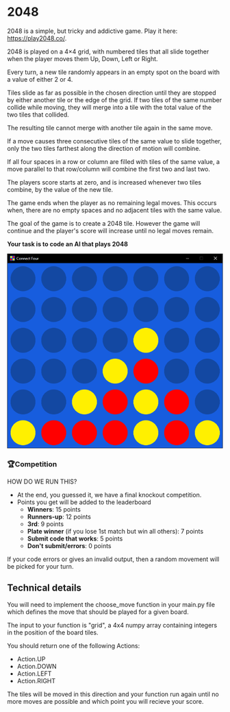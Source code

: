# 2048
2048 is a simple, but tricky and addictive game. Play it here: https://play2048.co/.

2048 is played on a 4×4 grid, with numbered tiles that all slide together when the player moves them Up, Down, Left or Right.

Every turn, a new tile randomly appears in an empty spot on the board with a value of either 2 or 4.

Tiles slide as far as possible in the chosen direction until they are stopped by either another tile or the edge of the grid. If two tiles of the same number collide while moving, they will merge into a tile with the total value of the two tiles that collided.

The resulting tile cannot merge with another tile again in the same move.

If a move causes three consecutive tiles of the same value to slide together, only the two tiles farthest along the direction of motion will combine.

If all four spaces in a row or column are filled with tiles of the same value, a move parallel to that row/column will combine the first two and last two.

The players score starts at zero, and is increased whenever two tiles combine, by the value of the new tile.

The game ends when the player as no remaining legal moves. This occurs when, there are no empty spaces and no adjacent tiles with the same value.

The goal of the game is to create a 2048 tile. However the game will continue and the player's score will increase until no legal moves remain.



**Your task is to code an AI that plays 2048**

![](/Screenshot.png
)

### 🏆Competition

HOW DO WE RUN THIS?


- At the end, you guessed it, we have a final knockout competition.
- Points you get will be added to the leaderboard
    - **Winners**: 15 points
    - **Runners-up**: 12 points
    - **3rd**: 9 points
    - **Plate winner** (if you lose 1st match but win all others): 7 points
    - **Submit code that works**: 5 points
    - **Don't submit/errors**: 0 points

If your code errors or gives an invalid output, then a random movement will be picked for your turn.

## Technical details

You will need to implement the choose_move function in your main.py file which defines the move that should be played for a given board.

The input to your function is "grid", a 4x4 numpy array containing integers in the position of the board tiles.

You should return one of the following Actions:

- Action.UP
- Action.DOWN
- Action.LEFT
- Action.RIGHT

The tiles will be moved in this direction and your function run again until no more moves are possible and which point you will recieve your score.
